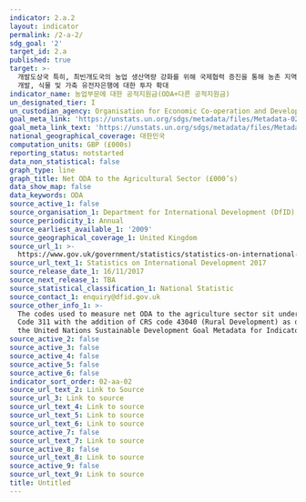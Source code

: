 ```yaml
---
indicator: 2.a.2
layout: indicator
permalink: /2-a-2/
sdg_goal: '2'
target_id: 2.a
published: true
target: >-
  개발도상국 특히, 최빈개도국의 농업 생산역량 강화를 위해 국제협력 증진을 통해 농촌 지역 사회기반시설, 농업 연구 및 지원 서비스, 기술
  개발, 식물 및 가축 유전자은행에 대한 투자 확대
indicator_name: 농업부문에 대한 공적지원금(ODA+다른 공적지원금)
un_designated_tier: I
un_custodian_agency: Organisation for Economic Co-operation and Development (OECD)
goal_meta_link: 'https://unstats.un.org/sdgs/metadata/files/Metadata-02-0A-02.pdf'
goal_meta_link_text: 'https://unstats.un.org/sdgs/metadata/files/Metadata-02-0A-02.pdf'
national_geographical_coverage: 대한민국
computation_units: GBP (£000s)
reporting_status: notstarted
data_non_statistical: false
graph_type: line
graph_title: Net ODA to the Agricultural Sector (£000’s)
data_show_map: false
data_keywords: ODA
source_active_1: false
source_organisation_1: Department for International Development (DfID)
source_periodicity_1: Annual
source_earliest_available_1: '2009'
source_geographical_coverage_1: United Kingdom
source_url_1: >-
  https://www.gov.uk/government/statistics/statistics-on-international-development-2017
source_url_text_1: Statistics on International Development 2017
source_release_date_1: 16/11/2017
source_next_release_1: TBA
source_statistical_classification_1: National Statistic
source_contact_1: enquiry@dfid.gov.uk
source_other_info_1: >-
  The codes used to measure net ODA to the agriculture sector sit under DAC 5
  Code 311 with the addition of CRS code 43040 (Rural Development) as defined by
  the United Nations Sustainable Development Goal Metadata for Indicator 2.a.2.
source_active_2: false
source_active_3: false
source_active_4: false
source_active_5: false
source_active_6: false
indicator_sort_order: 02-aa-02
source_url_text_2: Link to Source
source_url_3: Link to source
source_url_text_4: Link to source
source_url_text_5: Link to source
source_url_text_6: Link to source
source_active_7: false
source_url_text_7: Link to source
source_active_8: false
source_url_text_8: Link to source
source_active_9: false
source_url_text_9: Link to source
title: Untitled
---
```

